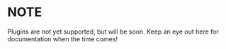 # NOTE

Plugins are not yet supported, but will be soon. Keep an eye out here for documentation when the time comes!